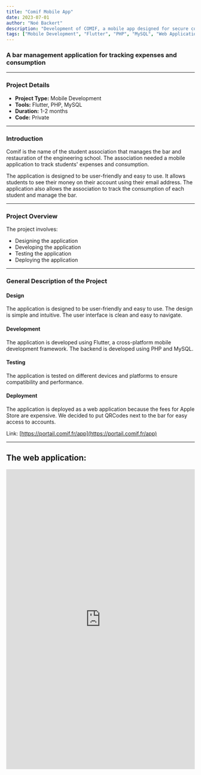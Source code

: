 ```yaml
---
title: "Comif Mobile App"
date: 2023-07-01
author: "Noé Backert"
description: "Development of COMIF, a mobile app designed for secure communication and remote management in a business assistance context, leveraging modern mobile technologies."
tags: ["Mobile Development", "Flutter", "PHP", "MySQL", "Web Application", "Bar Management"]
---
```


### A bar management application for tracking expenses and consumption

---

### Project Details

- **Project Type:** Mobile Development  
- **Tools:** Flutter, PHP, MySQL  
- **Duration:** 1-2 months  
- **Code:**  Private  

---

### Introduction

Comif is the name of the student association that manages the bar and restauration of the engineering school. The association needed a mobile application to track students' expenses and consumption.

The application is designed to be user-friendly and easy to use. It allows students to see their money on their account using their email address. The application also allows the association to track the consumption of each student and manage the bar.

---

### Project Overview

The project involves:

- Designing the application  
- Developing the application  
- Testing the application  
- Deploying the application  

---

### General Description of the Project

#### Design

The application is designed to be user-friendly and easy to use. The design is simple and intuitive. The user interface is clean and easy to navigate.

#### Development

The application is developed using Flutter, a cross-platform mobile development framework. The backend is developed using PHP and MySQL.

#### Testing

The application is tested on different devices and platforms to ensure compatibility and performance.

#### Deployment

The application is deployed as a web application because the fees for Apple Store are expensive. We decided to put QRCodes next to the bar for easy access to accounts.

Link: [https://portail.comif.fr/app](https://portail.comif.fr/app)

---

## The web application:

<iframe src="https://portail.comif.fr/app" style="width:100%; height:800px; border:none;"></iframe>
